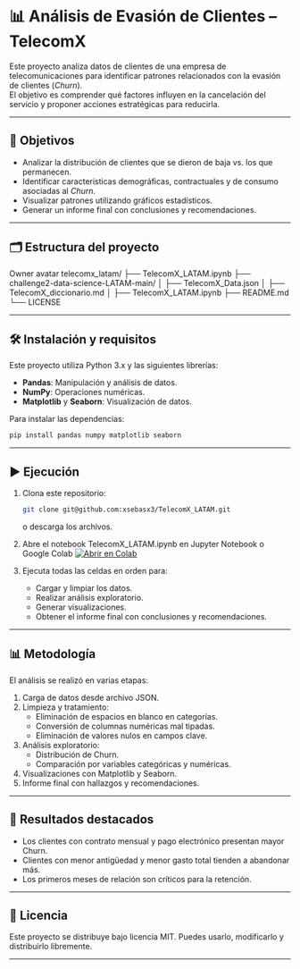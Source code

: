 # 📊 Análisis de Evasión de Clientes – TelecomX

Este proyecto analiza datos de clientes de una empresa de telecomunicaciones 
para identificar patrones relacionados con la evasión de clientes (*Churn*).  
El objetivo es comprender qué factores influyen en la cancelación del servicio 
y proponer acciones estratégicas para reducirla.

---

## 📌 Objetivos
- Analizar la distribución de clientes que se dieron de baja vs. los que permanecen.
- Identificar características demográficas, contractuales y de consumo asociadas al *Churn*.
- Visualizar patrones utilizando gráficos estadísticos.
- Generar un informe final con conclusiones y recomendaciones.

---

## 🗂️ Estructura del proyecto

Owner avatar
telecomx_latam/
├── TelecomX_LATAM.ipynb
├── challenge2-data-science-LATAM-main/ 
│   ├── TelecomX_Data.json
│   ├── TelecomX_diccionario.md
│   ├── TelecomX_LATAM.ipynb
├── README.md 
└── LICENSE 

---

## 🛠️ Instalación y requisitos
Este proyecto utiliza Python 3.x y las siguientes librerías:

- **Pandas**: Manipulación y análisis de datos.
- **NumPy**: Operaciones numéricas.
- **Matplotlib** y **Seaborn**: Visualización de datos.

Para instalar las dependencias:

```bash
pip install pandas numpy matplotlib seaborn
```
---

## ▶️ Ejecución
1. Clona este repositorio:

   ```bash
   git clone git@github.com:xsebasx3/TelecomX_LATAM.git
   ```
   o descarga los archivos.
3. Abre el notebook TelecomX_LATAM.ipynb en Jupyter Notebook o Google Colab [![Abrir en Colab](https://colab.research.google.com/assets/colab-badge.svg)](https://colab.research.google.com/?hl=es-ES 
)
4. Ejecuta todas las celdas en orden para:
     - Cargar y limpiar los datos.
     - Realizar análisis exploratorio.
     - Generar visualizaciones.
     - Obtener el informe final con conclusiones y recomendaciones.

---

## 📊 Metodología
El análisis se realizó en varias etapas:
  1. Carga de datos desde archivo JSON.
  2. Limpieza y tratamiento:
     - Eliminación de espacios en blanco en categorías.
     - Conversión de columnas numéricas mal tipadas.
     - Eliminación de valores nulos en campos clave.
  3. Análisis exploratorio:
      - Distribución de Churn.
      - Comparación por variables categóricas y numéricas.
  4. Visualizaciones con Matplotlib y Seaborn.
  5. Informe final con hallazgos y recomendaciones.

---

## 📌 Resultados destacados
  - Los clientes con contrato mensual y pago electrónico presentan mayor Churn.
  - Clientes con menor antigüedad y menor gasto total tienden a abandonar más.
  - Los primeros meses de relación son críticos para la retención.

---

## 📜 Licencia
   Este proyecto se distribuye bajo licencia MIT. Puedes usarlo, 
   modificarlo y distribuirlo libremente.

---

